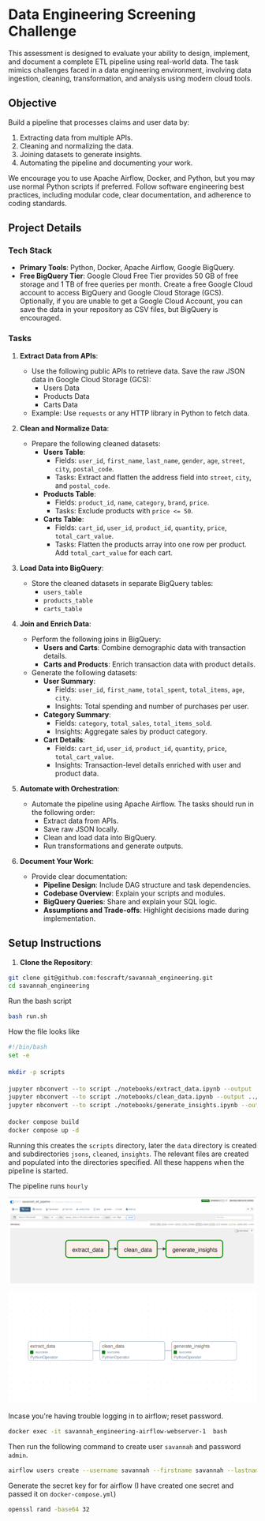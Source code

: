 # Data Engineering Screening Challenge

This assessment is designed to evaluate your ability to design, implement, and document a complete ETL pipeline using real-world data. The task mimics challenges faced in a data engineering environment, involving data ingestion, cleaning, transformation, and analysis using modern cloud tools.

## Objective

Build a pipeline that processes claims and user data by:

1. Extracting data from multiple APIs.
2. Cleaning and normalizing the data.
3. Joining datasets to generate insights.
4. Automating the pipeline and documenting your work.

We encourage you to use Apache Airflow, Docker, and Python, but you may use normal Python scripts if preferred. Follow software engineering best practices, including modular code, clear documentation, and adherence to coding standards.

## Project Details

### Tech Stack

- **Primary Tools**: Python, Docker, Apache Airflow, Google BigQuery.
- **Free BigQuery Tier**: Google Cloud Free Tier provides 50 GB of free storage and 1 TB of free queries per month. Create a free Google Cloud account to access BigQuery and Google Cloud Storage (GCS). Optionally, if you are unable to get a Google Cloud Account, you can save the data in your repository as CSV files, but BigQuery is encouraged.

### Tasks

1. **Extract Data from APIs**: 
   - Use the following public APIs to retrieve data. Save the raw JSON data in Google Cloud Storage (GCS):
     - Users Data
     - Products Data
     - Carts Data
   - Example: Use `requests` or any HTTP library in Python to fetch data.

2. **Clean and Normalize Data**: 
   - Prepare the following cleaned datasets:
     - **Users Table**:
       - Fields: `user_id`, `first_name`, `last_name`, `gender`, `age`, `street`, `city`, `postal_code`.
       - Tasks: Extract and flatten the address field into `street`, `city`, and `postal_code`.
     - **Products Table**:
       - Fields: `product_id`, `name`, `category`, `brand`, `price`.
       - Tasks: Exclude products with `price <= 50`.
     - **Carts Table**:
       - Fields: `cart_id`, `user_id`, `product_id`, `quantity`, `price`, `total_cart_value`.
       - Tasks: Flatten the products array into one row per product. Add `total_cart_value` for each cart.

3. **Load Data into BigQuery**: 
   - Store the cleaned datasets in separate BigQuery tables:
     - `users_table`
     - `products_table`
     - `carts_table`

4. **Join and Enrich Data**: 
   - Perform the following joins in BigQuery:
     - **Users and Carts**: Combine demographic data with transaction details.
     - **Carts and Products**: Enrich transaction data with product details.
   - Generate the following datasets:
     - **User Summary**:
       - Fields: `user_id`, `first_name`, `total_spent`, `total_items`, `age`, `city`.
       - Insights: Total spending and number of purchases per user.
     - **Category Summary**:
       - Fields: `category`, `total_sales`, `total_items_sold`.
       - Insights: Aggregate sales by product category.
     - **Cart Details**:
       - Fields: `cart_id`, `user_id`, `product_id`, `quantity`, `price`, `total_cart_value`.
       - Insights: Transaction-level details enriched with user and product data.

5. **Automate with Orchestration**: 
   - Automate the pipeline using Apache Airflow. The tasks should run in the following order:
     - Extract data from APIs.
     - Save raw JSON locally.
     - Clean and load data into BigQuery.
     - Run transformations and generate outputs.

6. **Document Your Work**: 
   - Provide clear documentation:
     - **Pipeline Design**: Include DAG structure and task dependencies.
     - **Codebase Overview**: Explain your scripts and modules.
     - **BigQuery Queries**: Share and explain your SQL logic.
     - **Assumptions and Trade-offs**: Highlight decisions made during implementation.

## Setup Instructions

1. **Clone the Repository**:

```bash
git clone git@github.com:foscraft/savannah_engineering.git
cd savannah_engineering
```
Run the bash script

```bash
bash run.sh
```

How the file looks like

```bash
#!/bin/bash
set -e

mkdir -p scripts

jupyter nbconvert --to script ./notebooks/extract_data.ipynb --output ../scripts/extract_data
jupyter nbconvert --to script ./notebooks/clean_data.ipynb --output ../scripts/clean_data
jupyter nbconvert --to script ./notebooks/generate_insights.ipynb --output ../scripts/generate_insights

docker compose build
docker compose up -d
```

Running this creates the `scripts` directory, later the `data` directory is created and subdirectories `jsons`, `cleaned`, `insights`. The relevant files are created and populated into the directories specified. All these happens when the pipeline is started.

The pipeline runs `hourly`

![](./media/2.png)

![](./media/1.png)

Incase you're having trouble logging in to airflow; reset password.

```bash
docker exec -it savannah_engineering-airflow-webserver-1  bash
```

Then run the following command to create user `savannah` and password `admin`.

```bash
airflow users create --username savannah --firstname savannah --lastname savannah --role Admin --email admin@example.com --password admin
```
Generate the secret key for for airflow (I have created one secret and passed it on `docker-compose.yml`)

```bash
openssl rand -base64 32
```